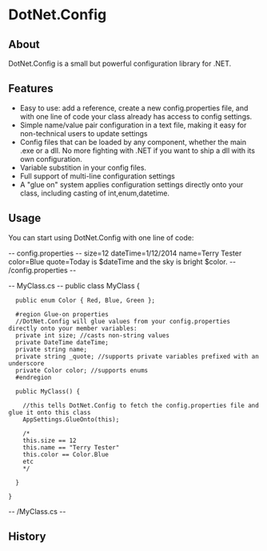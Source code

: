 # DotNet.Config

## About 

DotNet.Config is a small but powerful configuration library for .NET. 

## Features

* Easy to use: add a reference, create a new config.properties file, and with one line of code your class already has access to config settings.
* Simple name/value pair configuration in a text file, making it easy for non-technical users to update settings
* Config files that can be loaded by any component, whether the main .exe or a dll. No more fighting with .NET if you want to ship a dll with its own configuration.
* Variable substition in your config files. 
* Full support of multi-line configuration settings
* A "glue on" system applies configuration settings directly onto your class, including casting of int,enum,datetime.

## Usage

You can start using DotNet.Config with one line of code:

-- config.properties --
    size=12
    dateTime=1/12/2014
    name=Terry Tester
    color=Blue
    quote=Today is $dateTime and the sky is
        bright $color.
-- /config.properties --

-- MyClass.cs --
    public class MyClass {
    
      public enum Color { Red, Blue, Green };
    
      #region Glue-on properties
      //DotNet.Config will glue values from your config.properties directly onto your member variables:
      private int size; //casts non-string values 
      private DateTime dateTime;
      private string name;
      private string _quote; //supports private variables prefixed with an underscore
      private Color color; //supports enums
      #endregion
    
      public MyClass() {
    
        //this tells DotNet.Config to fetch the config.properties file and glue it onto this class
        AppSettings.GlueOnto(this);
    
        /*
        this.size == 12
        this.name == "Terry Tester"
        this.color == Color.Blue
        etc
        */
    
      }
    
    }
    
-- /MyClass.cs --


## History 


